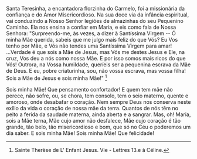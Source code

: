 
Santa Teresinha, a encantadora florzinha do Carmelo, foi a missionária da confiança e do Amor Misericordioso. Na sua doce via da infância espiritual, vai conduzindo a Nosso Senhor legiões de almazinhas do seu Pequenino Caminho. Ela nos ensina a confiar em Maria, e eis como fala de Nossa Senhora: "Surpreendo-me, às vezes, a dizer à Santíssima Virgem -- Ó minha Mãe querida, sabeis que me julgo mais feliz do que Vós? Eu Vos tenho por Mãe, e Vós não tendes uma Santíssima Virgem para amar! \...Verdade é que sois a Mãe de Jesus, mas Vós me destes Jesus e Ele, na cruz, Vos deu a nós como nossa Mãe. E por isso somos mais ricos do que Vós! Outrora, na Vossa humildade, queríeis ser a pequenina escrava da Mãe de Deus. E eu, pobre criaturinha, sou, não vossa escrava, mas vossa filha! Sois a Mãe de Jesus e sois minha Mãe!" [^1]

Sois minha Mãe! Que pensamento confortador! E quem tem mãe não perece, não sofre, ou, se chora, tem consolo, tem o seio materno, quente e amoroso, onde desabafar o coração. Nem sempre Deus nos conserva neste exílio da vida o coração de nossa mãe da terra. Quantos de nós têm no peito a ferida da saudade materna, ainda aberta e a sangrar. Mas, oh! Maria, sois a Mãe terna, Mãe cujo amor não desfalece, Mãe cujo coração é tão grande, tão belo, tão misericordioso e bom, que só no Céu o poderemos um dia saber. E sois minha Mãe! Sois minha Mãe! Que felicidade!



[^1]: Sainte Therèse de L' Enfant Jesus. Vie - Lettres 13.e à Céline.
